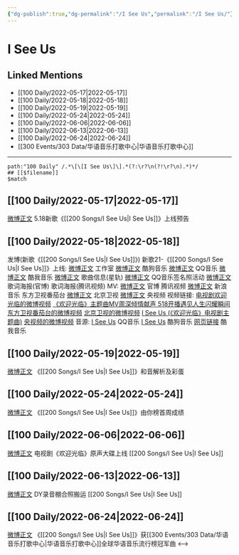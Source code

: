 ```yaml
---
{"dg-publish":true,"dg-permalink":"/I See Us","permalink":"/I See Us/"}
---
```


# I See Us

## Linked Mentions
- [[100 Daily/2022-05-17\|2022-05-17]]
- [[100 Daily/2022-05-18\|2022-05-18]]
- [[100 Daily/2022-05-19\|2022-05-19]]
- [[100 Daily/2022-05-24\|2022-05-24]]
- [[100 Daily/2022-06-06\|2022-06-06]]
- [[100 Daily/2022-06-13\|2022-06-13]]
- [[100 Daily/2022-06-24\|2022-06-24]]
- [[300 Events/303 Data/华语音乐打歌中心\|华语音乐打歌中心]]


---

```expander
path:"100 Daily" /.*\[\[I See Us\]\].*(?:\r?\n(?!\r?\n).*)*/
## [[$filename]]
$match
```
## [[100 Daily/2022-05-17\|2022-05-17]]
[微博正文](https://m.weibo.cn/5248300719/4770053364911374) 5.18新歌《[[200 Songs/I See Us\|I See Us]]》上线预告
## [[100 Daily/2022-05-18\|2022-05-18]]
[](https://m.weibo.cn/1736988591/4770416135243962) 发博(新歌《[[200 Songs/I See Us\|I See Us]]》)
新歌21-《[[200 Songs/I See Us\|I See Us]]》上线:
[微博正文](https://m.weibo.cn/7478855230/4770418608833022) 工作室
[微博正文](https://m.weibo.cn/1665103091/4770415724200259) 酷狗音乐
[微博正文](https://m.weibo.cn/2169129705/4770415731805096) QQ音乐
[微博正文](https://m.weibo.cn/1738434147/4770423310910632) 酷我音乐
[微博正文](https://m.weibo.cn/6466290670/4770418655494420) 歌曲信息(星轨)
[微博正文](https://m.weibo.cn/2169129705/4770433339228804) QQ音乐签名照活动
[微博正文](https://m.weibo.cn/7496684609/4770430894473509) 歌词海报(官博)
[](https://m.weibo.cn/2591595652/4770430835754442) 歌词海报(腾讯视频)
MV:
[微博正文](https://m.weibo.cn/7496684609/4770415753563644) 官博
[](https://m.weibo.cn/2591595652/4770415744386763) 腾讯视频
[微博正文](https://m.weibo.cn/1266269835/4770410685796943) 新浪音乐
[](https://m.weibo.cn/1767910704/4770415743860842) 东方卫视番茄台
[微博正文](https://m.weibo.cn/1779837945/4770437898439989) 北京卫视
[微博正文](https://m.weibo.cn/7211561239/4770521428263333) 央视频
视频链接:
[电视剧欢迎光临的微博视频](https://video.weibo.com/show?fid=1034:4770411272142977)
[《欢迎光临》主题曲MV周深倾情献声 518开播遇见人生闪耀瞬间](https://weibo.cn/sinaurl?u=http%3A%2F%2Fv.qq.com%2Fx%2Fpage%2Fz3338z88z7a.html)
[东方卫视番茄台的微博视频](https://video.weibo.com/show?fid=1034:4770296939610150)
[北京卫视的微博视频](https://video.weibo.com/show?fid=1034:4770437239078925)
[I See Us (《欢迎光临》电视剧主题曲)](https://weibo.cn/sinaurl?u=https%3A%2F%2Fc.y.qq.com%2Fbase%2Ffcgi-bin%2Fu%3F__%3DNDBGMChAOzJO)
[央视频的微博视频](https://video.weibo.com/show?fid=1034:4770515743866957)
音源:
[I See Us](https://weibo.cn/sinaurl?u=https%3A%2F%2Fi.y.qq.com%2Fv8%2Fplaysong.html%3Fsongid%3D356161397%26source%3Dyqq%26ADTAG%3Dhz_wb_sf%26channelId%3D10081987) QQ音乐
[I See Us](https://weibo.cn/sinaurl?u=https%3A%2F%2Ft3.kugou.com%2Fsong.html%3Fid%3D1tJ1DcczzV3) 酷狗音乐
[网页链接](https://weibo.cn/sinaurl?u=http%3A%2F%2Fm.kuwo.cn%2Fnewh5app%2Fplay_detail%2F220415821) 酷我音乐
## [[100 Daily/2022-05-19\|2022-05-19]]
[微博正文](https://m.weibo.cn/1307345767/4770892540280968) 《[[200 Songs/I See Us\|I See Us]]》和音解析及彩蛋
## [[100 Daily/2022-05-24\|2022-05-24]]
[微博正文](https://m.weibo.cn/6733257358/4772685437468714) 《[[200 Songs/I See Us\|I See Us]]》由你榜首周成绩
## [[100 Daily/2022-06-06\|2022-06-06]]
[微博正文](https://m.weibo.cn/7496684609/4777300878952170) 电视剧《欢迎光临》原声大碟上线 [[200 Songs/I See Us\|I See Us]]
## [[100 Daily/2022-06-13\|2022-06-13]]
[微博正文](https://weibo.com/7633014126/Lxzti250R) DY录音棚合照搬运 [[200 Songs/I See Us\|I See Us]]
## [[100 Daily/2022-06-24\|2022-06-24]]
[微博正文](https://weibo.com/7186370005/LzaE7z8KR) 《[[200 Songs/I See Us\|I See Us]]》获[[300 Events/303 Data/华语音乐打歌中心\|华语音乐打歌中心]]全球华语音乐流行榜冠军曲
<-->